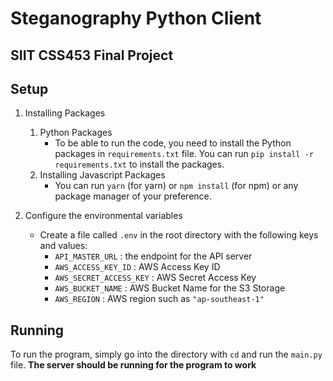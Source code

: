 # Steganography Python Client
## SIIT CSS453 Final Project

## Setup
1. Installing Packages
   1. Python Packages
      - To be able to run the code, you need to install the Python packages in `requirements.txt` file. You can run `pip install -r requirements.txt` to install the packages. 
    2. Installing Javascript Packages
        - You can run `yarn` (for yarn) or `npm install` (for npm) or any package manager of your preference.

2. Configure the environmental variables
   - Create a file called `.env` in the root directory with the following keys and values:
     - `API_MASTER_URL` : the endpoint for the API server
     - `AWS_ACCESS_KEY_ID` : AWS Access Key ID
     - `AWS_SECRET_ACCESS_KEY` : AWS Secret Access Key
     - `AWS_BUCKET_NAME` : AWS Bucket Name for the S3 Storage
     - `AWS_REGION`  : AWS region such as `"ap-southeast-1"`
## Running
To run the program, simply go into the directory with `cd` and run the `main.py` file. **The server should be running for the program to work**
    